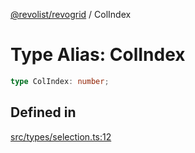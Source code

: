 [@revolist/revogrid](README.md) / ColIndex

# Type Alias: ColIndex

```ts
type ColIndex: number;
```

## Defined in

[src/types/selection.ts:12](https://github.com/revolist/revogrid/blob/3fee8276dedac5f7aa7fa43a0495db32609daeca/src/types/selection.ts#L12)

